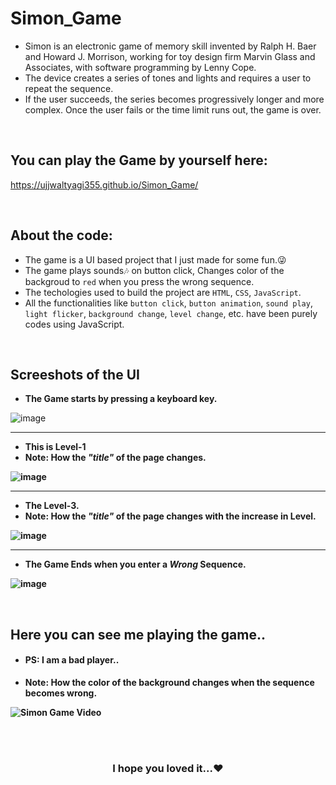 # Simon_Game
* Simon is an electronic game of memory skill invented by Ralph H. Baer and Howard J. Morrison, working for toy design firm Marvin Glass and Associates, with software programming by Lenny Cope.
* The device creates a series of tones and lights and requires a user to repeat the sequence.
* If the user succeeds, the series becomes progressively longer and more complex. Once the user fails or the time limit runs out, the game is over.


<br />

## You can play the Game by yourself here:

https://ujjwaltyagi355.github.io/Simon_Game/

<br />

## About the code:
* The game is a UI based project that I just made for some fun.😜<br />
* The game plays sounds🎶 on button click, Changes color of the backgroud to `red` when you press the wrong sequence.
* The techologies used to build the project are `HTML`, `CSS`, `JavaScript`.<br />
* All the functionalities like `button click`, `button animation`, `sound play`, `light flicker`, `background change`, `level change`, etc. have been purely codes using JavaScript.


<br />


## Screeshots of the UI
* <strong>The Game starts by pressing a keyboard key.</strong>

![image](https://user-images.githubusercontent.com/61249902/109501456-9a3c9000-7abd-11eb-8b83-1c562a5d74fd.png)

---

* <strong>This is Level-1</strong>
* <strong>Note: How the <em>"title"</em> of the page changes.


![image](https://user-images.githubusercontent.com/61249902/109501570-c6f0a780-7abd-11eb-9514-67e26dad39e8.png)

---

* <strong>The Level-3.</strong>
* <strong>Note:</strong> How the <em>"title"</em> of the page changes with the increase in Level.


![image](https://user-images.githubusercontent.com/61249902/109501648-e8ea2a00-7abd-11eb-8c4f-0c17f622c9c2.png)

---

* <strong>The Game Ends when you enter a <em>Wrong</em> Sequence.</strong>

![image](https://user-images.githubusercontent.com/61249902/109501702-fb646380-7abd-11eb-910b-ece614f49664.png)


<br />

## Here you can see me playing the game..
* <h4>PS: I am a bad player..</h4>
* <strong>Note:</strong> How the color of the background changes when the sequence becomes wrong.

![Simon Game Video](https://user-images.githubusercontent.com/61249902/109501040-0d91d200-7abd-11eb-81f5-924c8e544389.gif)


<br />
<br />
<h3 align="center"> I hope you loved it...❤️</h3>





